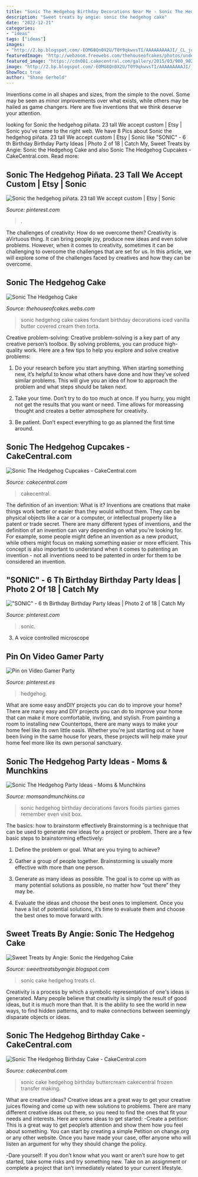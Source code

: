 ```yaml
---
title: "Sonic The Hedgehog Birthday Decorations Near Me - Sonic The Hedgehog Piñata. 23 Tall We Accept Custom"
description: "Sweet treats by angie: sonic the hedgehog cake"
date: "2022-12-21"
categories:
- "ideas"
tags: ["ideas"]
images:
- "http://2.bp.blogspot.com/-EOMG8Qn0X2U/T0Y9qkwvsTI/AAAAAAAAAJI/_CL_jc7hQZ8/s1600/sonic+cake+3.jpg"
featuredImage: "http://webzoom.freewebs.com/thehouseofcakes/photos/undefined/IMG_5013.JPG"
featured_image: "https://cdn001.cakecentral.com/gallery/2015/03/900_902103W6Qo_sonic-the-hedgehog-cupcakes.jpg"
image: "http://2.bp.blogspot.com/-EOMG8Qn0X2U/T0Y9qkwvsTI/AAAAAAAAAJI/_CL_jc7hQZ8/s1600/sonic+cake+3.jpg"
ShowToc: true
author: "Shane Gerhold"
---
```



Inventions come in all shapes and sizes, from the simple to the novel. Some may be seen as minor improvements over what exists, while others may be hailed as game changers. Here are five inventions that we think deserve your attention.

	

		
looking for Sonic the hedgehog piñata. 23 tall We accept custom | Etsy | Sonic you've came to the right web. We have 8 Pics about Sonic the hedgehog piñata. 23 tall We accept custom | Etsy | Sonic like &quot;SONIC&quot; - 6 th Birthday Birthday Party Ideas | Photo 2 of 18 | Catch My, Sweet Treats by Angie: Sonic the Hedgehog Cake and also Sonic The Hedgehog Cupcakes - CakeCentral.com. Read more:
		
    
## Sonic The Hedgehog Piñata. 23 Tall We Accept Custom | Etsy | Sonic

<img loading=lazy src="https://i.pinimg.com/736x/55/c1/bf/55c1bf818b324755913c8af5cbcea0b2.jpg" onerror="this.onerror=null;this.src='https://tse1.mm.bing.net/th?id=OIP.qdZIjOpmP4_NQ6LG6gONQgHaKW&amp;pid=15.1';" alt="Sonic the hedgehog piñata. 23 tall We accept custom | Etsy | Sonic">

_Source: pinterest.com_

>. 

	

The challenges of creativity: How do we overcome them?
Creativity is aVirtuous thing. It can bring people joy, produce new ideas and even solve problems. However, when it comes to creativity, sometimes it can be challenging to overcome the challenges that are set for us. In this article, we will explore some of the challenges faced by creatives and how they can be overcome.

    
## Sonic The Hedgehog Cake

<img loading=lazy src="http://webzoom.freewebs.com/thehouseofcakes/photos/undefined/IMG_5013.JPG" onerror="this.onerror=null;this.src='https://tse3.mm.bing.net/th?id=OIP.P17kslUnlyxYOg2SNdg4-AHaJ4&amp;pid=15.1';" alt="Sonic The Hedgehog Cake">

_Source: thehouseofcakes.webs.com_

>sonic hedgehog cake cakes fondant birthday decorations iced vanilla butter covered cream then torta. 

	

Creative problem-solving:
Creative problem-solving is a key part of any creative person’s toolbox. By solving problems, you can produce high-quality work. Here are a few tips to help you explore and solve creative problems:
1) Do your research before you start anything. When starting something new, it’s helpful to know what others have done and how they’ve solved similar problems. This will give you an idea of how to approach the problem and what steps should be taken next.

2) Take your time. Don’t try to do too much at once. If you hurry, you might not get the results that you want or need. Time allows for moreassing thought and creates a better atmosphere for creativity.

3) Be patient. Don’t expect everything to go as planned the first time around.

    
## Sonic The Hedgehog Cupcakes - CakeCentral.com

<img loading=lazy src="https://cdn001.cakecentral.com/gallery/2015/03/900_902103W6Qo_sonic-the-hedgehog-cupcakes.jpg" onerror="this.onerror=null;this.src='https://tse2.mm.bing.net/th?id=OIP.p7wmRz707KA2Wxr_wIcnxQHaHa&amp;pid=15.1';" alt="Sonic The Hedgehog Cupcakes - CakeCentral.com">

_Source: cakecentral.com_

>cakecentral. 

	

The definition of an invention: What is it?
Inventions are creations that make things work better or easier than they would without them. They can be physical objects like a car or a computer, or intellectual property like a patent or trade secret. There are many different types of inventions, and the definition of an invention can vary depending on what you're looking for. For example, some people might define an invention as a new product, while others might focus on making something easier or more efficient. This concept is also important to understand when it comes to patenting an invention - not all inventions need to be patented in order for them to be considered an invention.

    
## &quot;SONIC&quot; - 6 Th Birthday Birthday Party Ideas | Photo 2 Of 18 | Catch My

<img loading=lazy src="https://i.pinimg.com/originals/e2/fe/89/e2fe89dc92d578d2090919b145bff95d.jpg" onerror="this.onerror=null;this.src='https://tse4.mm.bing.net/th?id=OIP.OivjPNwtykuZFCjI5xfPFgHaE9&amp;pid=15.1';" alt="&quot;SONIC&quot; - 6 th Birthday Birthday Party Ideas | Photo 2 of 18 | Catch My">

_Source: pinterest.com_

>sonic. 

	

3. A voice controlled microscope

    
## Pin On Video Gamer Party

<img loading=lazy src="https://i.pinimg.com/originals/5c/e1/da/5ce1dac7640496b4116f6798d5c459a5.jpg" onerror="this.onerror=null;this.src='https://tse1.mm.bing.net/th?id=OIP.ccIkKtt6Aqd5qZjWhtkgWwHaH7&amp;pid=15.1';" alt="Pin on Video Gamer Party">

_Source: pinterest.es_

>hedgehog. 

	

What are some easy andDIY projects you can do to improve your home?
There are many easy and DIY projects you can do to improve your home that can make it more comfortable, inviting, and stylish. From painting a room to installing new Countertops, there are many ways to make your home feel like its own little oasis. Whether you're just starting out or have been living in the same house for years, these projects will help make your home feel more like its own personal sanctuary.

    
## Sonic The Hedgehog Party Ideas - Moms &amp; Munchkins

<img loading=lazy src="https://www.momsandmunchkins.ca/wp-content/uploads/2018/05/sonic-party-30m.jpg" onerror="this.onerror=null;this.src='https://tse3.mm.bing.net/th?id=OIP.5bTFH9KChM9l751L1LZurgHaLH&amp;pid=15.1';" alt="Sonic The Hedgehog Party Ideas - Moms &amp; Munchkins">

_Source: momsandmunchkins.ca_

>sonic hedgehog birthday decorations favors foods parties games remember even visit box. 

	

The basics: how to brainstorm effectively
Brainstorming is a technique that can be used to generate new ideas for a project or problem. There are a few basic steps to brainstorming effectively:
1. Define the problem or goal. What are you trying to achieve?

2. Gather a group of people together. Brainstorming is usually more effective with more than one person.

3. Generate as many ideas as possible. The goal is to come up with as many potential solutions as possible, no matter how “out there” they may be.

4. Evaluate the ideas and choose the best ones to implement. Once you have a list of potential solutions, it’s time to evaluate them and choose the best ones to move forward with.

    
## Sweet Treats By Angie: Sonic The Hedgehog Cake

<img loading=lazy src="http://2.bp.blogspot.com/-EOMG8Qn0X2U/T0Y9qkwvsTI/AAAAAAAAAJI/_CL_jc7hQZ8/s1600/sonic+cake+3.jpg" onerror="this.onerror=null;this.src='https://tse2.mm.bing.net/th?id=OIP.Bs10cqro5kYW89THWE8YkwHaJ4&amp;pid=15.1';" alt="Sweet Treats by Angie: Sonic the Hedgehog Cake">

_Source: sweettreatsbyangie.blogspot.com_

>sonic cake hedgehog treats cl. 

	

Creativity is a process by which a symbolic representation of one's ideas is generated. Many people believe that creativity is simply the result of good ideas, but it is much more than that. It is the ability to see the world in new ways, to find hidden patterns, and to make connections between seemingly disparate objects or ideas.

    
## Sonic The Hedgehog Birthday Cake - CakeCentral.com

<img loading=lazy src="https://cdn001.cakecentral.com/gallery/2016/02/900_sonic-the-hedgehog-birthday-cake-876828FpJZi.jpg" onerror="this.onerror=null;this.src='https://tse4.mm.bing.net/th?id=OIP.nWCie0Stx9ihr9Sh7pwN_QHaJ4&amp;pid=15.1';" alt="Sonic The Hedgehog Birthday Cake - CakeCentral.com">

_Source: cakecentral.com_

>sonic cake hedgehog birthday buttercream cakecentral frozen transfer making. 

	

What are creative ideas?
Creative ideas are a great way to get your creative juices flowing and come up with new solutions to problems. There are many different creative ideas out there, so you need to find the ones that fit your needs and interests. Here are some ideas to get started: 
-Create a petition: This is a great way to get people’s attention and show them how you feel about something. You can start by creating a simple Petition on change.org or any other website. Once you have made your case, offer anyone who will listen an argument for why they should change the policy. 

-Dare yourself: If you don’t know what you want or aren’t sure how to get started, take some risks and try something new. Take on an assignment or complete a project that isn’t immediately related to your current lifestyle.

